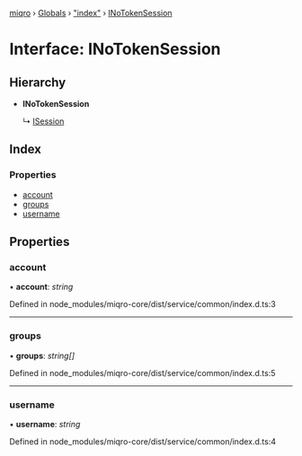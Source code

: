 [miqro](../README.md) › [Globals](../globals.md) › ["index"](../modules/_index_.md) › [INoTokenSession](_index_.inotokensession.md)

# Interface: INoTokenSession

## Hierarchy

* **INoTokenSession**

  ↳ [ISession](_index_.isession.md)

## Index

### Properties

* [account](_index_.inotokensession.md#account)
* [groups](_index_.inotokensession.md#groups)
* [username](_index_.inotokensession.md#username)

## Properties

###  account

• **account**: *string*

Defined in node_modules/miqro-core/dist/service/common/index.d.ts:3

___

###  groups

• **groups**: *string[]*

Defined in node_modules/miqro-core/dist/service/common/index.d.ts:5

___

###  username

• **username**: *string*

Defined in node_modules/miqro-core/dist/service/common/index.d.ts:4
